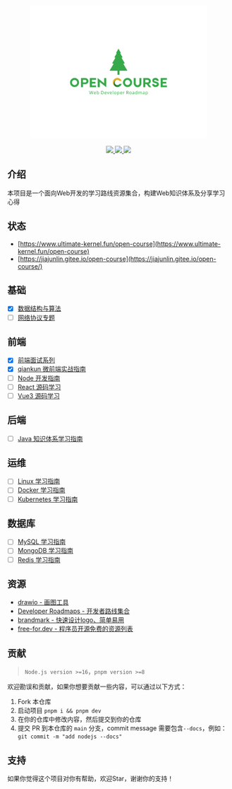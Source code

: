 <div align="center">
  <img src="./logo_tree.svg" width="400"  alt="logo" />
</div>

<p align="center">
  <a href="https://github.com/aaronlamz/open-course/actions/workflows/deploy-docs.yml">
    <img src="https://github.com/aaronlamz/open-course/actions/workflows/deploy-docs.yml/badge.svg ">
  </a>

  <a href="https://chat.openai.com/">
    <img src ="https://badgen.net/static/AIGC%20By/ChatGPT-4/green">
  </a>

  <a href="https://flat.badgen.net/badge/icon/wiki/green?icon=wiki&label">
    <img src ="https://flat.badgen.net/badge/icon/wiki/green?icon=wiki&label">
  </a>
</p>

## 介绍
本项目是一个面向Web开发的学习路线资源集合，构建Web知识体系及分享学习心得

## 状态
* [https://www.ultimate-kernel.fun/open-course](https://www.ultimate-kernel.fun/open-course)
* [https://jiajunlin.gitee.io/open-course](https://jiajunlin.gitee.io/open-course/)

## 基础
- [x] [数据结构与算法](https://www.ultimate-kernel.fun/open-course/algorithm/)
- [ ] [网络协议专题](https://www.ultimate-kernel.fun/open-course/network/)

## 前端
- [x] [前端面试系列](https://www.ultimate-kernel.fun/open-course/interview/)
- [x] [qiankun 微前端实战指南](https://www.ultimate-kernel.fun/open-course/qiankun/)
- [ ] [Node 开发指南](https://www.ultimate-kernel.fun/open-course/nodejs/)
- [ ] [React 源码学习](https://www.ultimate-kernel.fun/open-course/react-source/)
- [ ] [Vue3 源码学习](https://www.ultimate-kernel.fun/open-course/vue3-source/)

## 后端
<!-- - [ ] [Golang 开发实战](https://www.ultimate-kernel.fun/open-course/golang/) -->
- [ ] [Java 知识体系学习指南](https://www.ultimate-kernel.fun/open-course/java/)

## 运维
- [ ] [Linux 学习指南](https://www.ultimate-kernel.fun/open-course/linux/)
- [ ] [Docker 学习指南](https://www.ultimate-kernel.fun/open-course/docker/)
- [ ] [Kubernetes 学习指南](https://www.ultimate-kernel.fun/open-course/kubernetes/)

## 数据库
- [ ] [MySQL 学习指南](https://www.ultimate-kernel.fun/open-course/mysql/)
- [ ] [MongoDB 学习指南](https://www.ultimate-kernel.fun/open-course/mongodb/)
- [ ] [Redis 学习指南](https://www.ultimate-kernel.fun/open-course/redis/)

## 资源
- [drawio - 画图工具](https://www.drawio.com/)
- [Developer Roadmaps - 开发者路线集合](https://roadmap.sh/)
- [brandmark - 快速设计logo、简单易用](https://brandmark.io/)
- [free-for.dev - 程序员开源免费的资源列表](https://free-for.dev/#/)

## 贡献
> `Node.js version >=16`，`pnpm version >=8`

欢迎勘误和贡献，如果你想要贡献一些内容，可以通过以下方式：
1. Fork 本仓库
2. 启动项目 `pnpm i && pnpm dev`
3. 在你的仓库中修改内容，然后提交到你的仓库
4. 提交 PR 到本仓库的 `main` 分支，commit message 需要包含`--docs`，例如：`git commit -m "add nodejs --docs"`

## 支持
如果你觉得这个项目对你有帮助，欢迎Star，谢谢你的支持！



